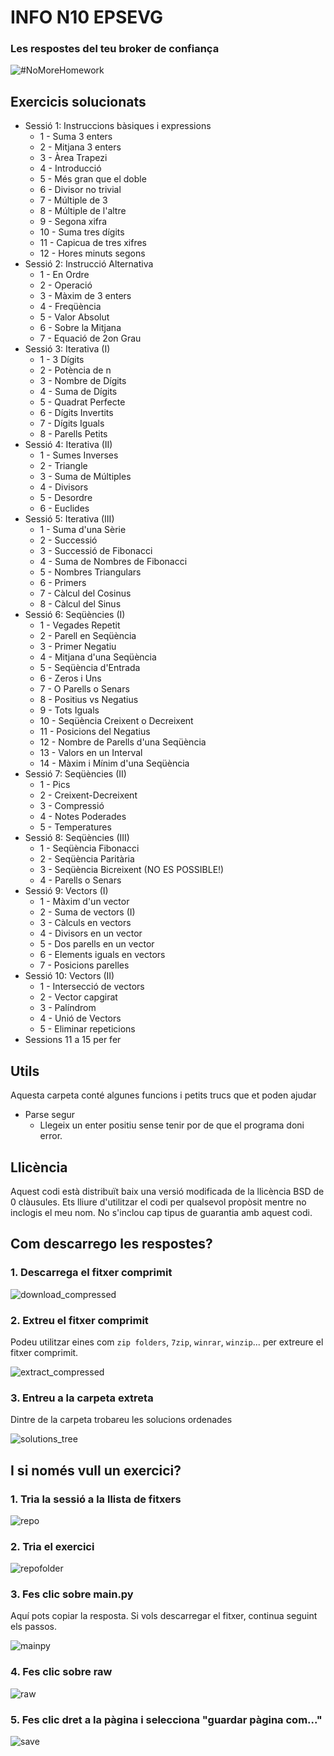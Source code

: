# INFO N10 EPSEVG
### Les respostes del teu broker de confiança

![#NoMoreHomework](/images/banner.png)

## Exercicis solucionats
- Sessió 1: Instruccions bàsiques i expressions
  - 1 - Suma 3 enters 
  - 2 - Mitjana 3 enters
  - 3 - Àrea Trapezi
  - 4 - Introducció
  - 5 - Més gran que el doble
  - 6 - Divisor no trivial
  - 7 - Múltiple de 3
  - 8 - Múltiple de l'altre
  - 9 - Segona xifra
  - 10 - Suma tres dígits
  - 11 - Capicua de tres xifres
  - 12 - Hores minuts segons
- Sessió 2: Instrucció Alternativa
  - 1 - En Ordre
  - 2 - Operació
  - 3 - Màxim de 3 enters
  - 4 - Freqüència
  - 5 - Valor Absolut
  - 6 - Sobre la Mitjana
  - 7 - Equació de 2on Grau
- Sessió 3: Iterativa (I)
  - 1 - 3 Dígits
  - 2 - Potència de n
  - 3 - Nombre de Dígits
  - 4 - Suma de Dígits
  - 5 - Quadrat Perfecte
  - 6 - Dígits Invertits
  - 7 - Dígits Iguals
  - 8 - Parells Petits
- Sessió 4: Iterativa (II)
  - 1 - Sumes Inverses
  - 2 - Triangle
  - 3 - Suma de Múltiples
  - 4 - Divisors
  - 5 - Desordre
  - 6 - Euclides
- Sessió 5: Iterativa (III) 
  - 1 - Suma d'una Sèrie
  - 2 - Successió
  - 3 - Successió de Fibonacci
  - 4 - Suma de Nombres de Fibonacci
  - 5 - Nombres Triangulars
  - 6 - Primers
  - 7 - Càlcul del Cosinus
  - 8 - Càlcul del Sinus
- Sessió 6: Seqüències (I)
  - 1 - Vegades Repetit
  - 2 - Parell en Seqüència
  - 3 - Primer Negatiu
  - 4 - Mitjana d'una Seqüència
  - 5 - Seqüència d'Entrada
  - 6 - Zeros i Uns
  - 7 - O Parells o Senars
  - 8 - Positius vs Negatius
  - 9 - Tots Iguals
  - 10 - Seqüència Creixent o Decreixent
  - 11 - Posicions del Negatius
  - 12 - Nombre de Parells d'una Seqüència
  - 13 - Valors en un Interval
  - 14 - Màxim i Mínim d'una Seqüència
- Sessió 7: Seqüències (II) 
  - 1 - Pics
  - 2 - Creixent-Decreixent
  - 3 - Compressió
  - 4 - Notes Poderades
  - 5 - Temperatures
- Sessió 8: Seqüències (III)
  - 1 - Seqüència Fibonacci
  - 2 - Seqüència Paritària
  - 3 - Seqüència Bicreixent (NO ES POSSIBLE!)
  - 4 - Parells o Senars
- Sessió 9: Vectors (I)
  - 1 - Màxim d'un vector
  - 2 - Suma de vectors (I)
  - 3 - Càlculs en vectors
  - 4 - Divisors en un vector
  - 5 - Dos parells en un vector
  - 6 - Elements iguals en vectors
  - 7 - Posicions parelles
- Sessió 10: Vectors (II)
  - 1 - Intersecció de vectors
  - 2 - Vector capgirat
  - 3 - Palíndrom
  - 4 - Unió de Vectors
  - 5 - Eliminar repeticions
- Sessions 11 a 15 per fer

## Utils
Aquesta carpeta conté algunes funcions i petits trucs que et poden ajudar
 - Parse segur
   - Llegeix un enter positiu sense tenir por de que el programa doni error.

## Llicència
Aquest codi està distribuït baix una versió modificada de la llicència BSD de 0 clàusules. 
Ets lliure d'utilitzar el codi per qualsevol propòsit mentre no inclogis el meu nom. No s'inclou cap tipus de guarantia amb aquest codi.

## Com descarrego les respostes?

### 1. Descarrega el fitxer comprimit

![download_compressed](/images/download_compressed.png)

### 2. Extreu el fitxer comprimit

Podeu utilitzar eines com `zip folders`, `7zip`, `winrar`, `winzip`... per extreure el fitxer comprimit.

![extract_compressed](/images/extract_compressed.png)

### 3. Entreu a la carpeta extreta

Dintre de la carpeta trobareu les solucions ordenades

![solutions_tree](/images/solutions_tree.png)

## I si només vull un exercici?

### 1. Tria la sessió a la llista de fitxers

![repo](/images/repo.png)

### 2. Tria el exercici

![repofolder](/images/repofolder.png)

### 3. Fes clic sobre main.py

Aquí pots copiar la resposta. Si vols descarregar el fitxer, continua seguint els passos.

![mainpy](/images/mainpy.png)

### 4. Fes clic sobre raw

![raw](/images/raw.png)

### 5. Fes clic dret a la pàgina i selecciona "guardar pàgina com..."

![save](/images/save.png)
